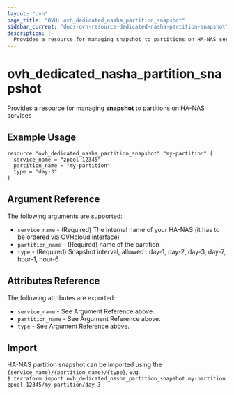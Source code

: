 ```yaml
---
layout: "ovh"
page_title: "OVH: ovh_dedicated_nasha_partition_snapshot"
sidebar_current: "docs-ovh-resource-dedicated-nasha-partition-snapshot"
description: |-
  Provides a resource for managing snapshot to partitions on HA-NAS services
---
```


# ovh_dedicated_nasha_partition_snapshot

Provides a resource for managing **snapshot** to partitions on HA-NAS services

## Example Usage

```
resource "ovh_dedicated_nasha_partition_snapshot" "my-partition" {
  service_name = "zpool-12345"
  partition_name = "my-partition"
  type = "day-3"
}
```

## Argument Reference

The following arguments are supported:

* `service_name` - (Required) The internal name of your HA-NAS (it has to be ordered via OVHcloud interface)
* `partition_name` - (Required) name of the partition
* `type` - (Required) Snapshot interval, allowed : day-1, day-2, day-3, day-7, hour-1, hour-6

## Attributes Reference

The following attributes are exported:

* `service_name` - See Argument Reference above.
* `partition_name` - See Argument Reference above.
* `type` - See Argument Reference above.

## Import

HA-NAS partition snapshot can be imported using the `{service_name}/{partition_name}/{type}`, e.g.  
`$ terraform import ovh_dedicated_nasha_partition_snapshot.my-partition zpool-12345/my-partition/day-3`
